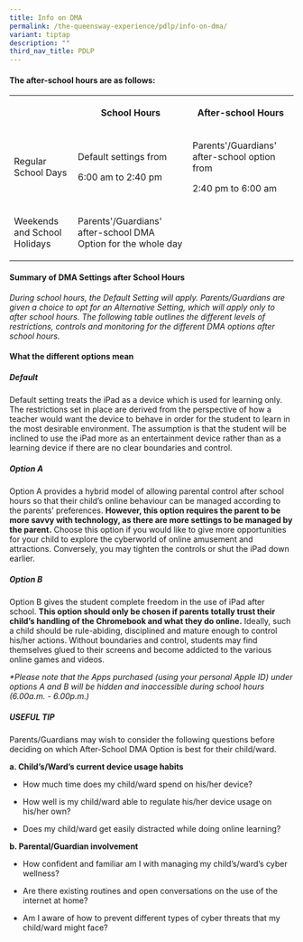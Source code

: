 ```yaml
---
title: Info on DMA
permalink: /the-queensway-experience/pdlp/info-on-dma/
variant: tiptap
description: ""
third_nav_title: PDLP
---
```

<h4>The after-school hours are as follows:</h4><table><tbody><tr><th rowspan="1" colspan="1"><p></p></th><th rowspan="1" colspan="1"><p>School Hours</p></th><th rowspan="1" colspan="1"><p>After-school Hours</p></th></tr><tr><td rowspan="1" colspan="1"><p>Regular School Days</p></td><td rowspan="1" colspan="1"><p>Default settings from</p><p>6:00 am to 2:40 pm</p></td><td rowspan="1" colspan="1"><p>Parents'/Guardians' after-school option from</p><p>2:40 pm to 6:00 am</p></td></tr><tr><td rowspan="1" colspan="1"><p>Weekends and School Holidays</p></td><td rowspan="1" colspan="1"><p>Parents'/Guardians' after-school DMA Option for the whole day</p></td><td rowspan="1" colspan="1"><p></p></td></tr></tbody></table><p></p><h4>Summary of DMA Settings after School Hours&nbsp;</h4><p><em>During school hours, the Default Setting will apply. Parents/Guardians are given a choice to opt for an Alternative Setting, which will apply only to after school hours. The following table outlines the different levels of restrictions, controls and monitoring for the different DMA options after school hours.</em></p><p></p><h4>What the different options mean</h4><h5>Default</h5><p>Default setting treats the iPad as a device which is used for learning only. The restrictions set in place are derived from the perspective of how a teacher would want the device to behave in order for the student to learn in the most desirable environment.&nbsp;The assumption is that the student will be inclined to use the iPad more as an entertainment device rather than as a learning device if there are no clear boundaries and control.</p><h5>Option A</h5><p>Option A provides a hybrid model of allowing parental control after school hours so that their child’s online behaviour can be managed according to the parents’ preferences.&nbsp;<strong>However, this option requires the parent to be more savvy with technology, as there are more settings to be managed by the parent.</strong>&nbsp;Choose this option if you would like to give more opportunities for your child to explore the cyberworld of online amusement and attractions. Conversely, you may tighten the controls or shut the iPad down earlier.</p><h5>Option B</h5><p>Option B gives the student complete freedom in the use of iPad after school.&nbsp;<strong>This option should only be chosen if parents totally trust their child’s handling of the Chromebook and what they do online.</strong>&nbsp;Ideally, such a child should be rule-abiding, disciplined and mature enough to control his/her actions. Without boundaries and control, students may find themselves glued to their screens and become addicted to the various online games and videos.</p><p><em>*Please note that the Apps purchased (using your personal Apple ID) under options A and B will be hidden and inaccessible during school hours (6.00a.m. - 6.00p.m.)</em></p><h5>USEFUL TIP</h5><p>Parents/Guardians may wish to consider the following questions before deciding on which After-School DMA Option is best for their child/ward.&nbsp;</p><p><strong>a. Child’s/Ward’s current device usage habits</strong></p><ul data-tight="true" class="tight"><li><p>How much time does my child/ward spend on his/her device?</p></li><li><p>How well is my child/ward able to regulate his/her device usage on his/her own?</p></li><li><p>Does my child/ward get easily distracted while doing online learning?</p></li></ul><p><strong>b. Parental/Guardian involvement</strong></p><ul data-tight="true" class="tight"><li><p>How confident and familiar am I with managing my child’s/ward’s cyber wellness?</p></li><li><p>Are there existing routines and open conversations on the use of the internet at home?</p></li><li><p>Am I aware of how to prevent different types of cyber threats that my child/ward might face?</p></li></ul><p></p>
